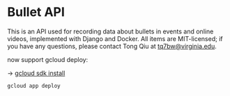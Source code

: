 # Bullet API

This is an API used for recording data about bullets in events and online videos, implemented with Django and Docker. All items are MIT-licensed; if you have any questions, please contact Tong Qiu at [tq7bw@virginia.edu](mailto:tq7bw@virginia.edu).


now support gcloud deploy:

-> [gcloud sdk install](https://cloud.google.com/sdk/)
```
gcloud app deploy 
```

